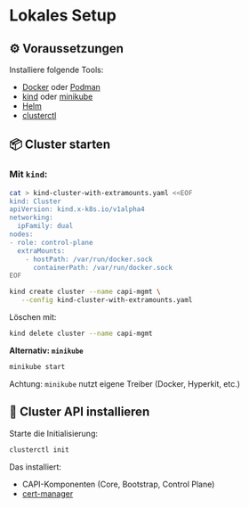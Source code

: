 # Lokales Setup

## ⚙️ Voraussetzungen

Installiere folgende Tools:

- [Docker](https://www.docker.com/get-started/) oder [Podman](https://podman.io/get-started)
- [kind](https://kind.sigs.k8s.io/docs/user/quick-start/) oder [minikube](https://minikube.sigs.k8s.io/docs/start)
- [Helm](https://helm.sh/docs/intro/install/)
- [clusterctl](https://cluster-api.sigs.k8s.io/user/quick-start#install-clusterctl)

## 📦 Cluster starten

### Mit `kind`:

```bash
cat > kind-cluster-with-extramounts.yaml <<EOF
kind: Cluster
apiVersion: kind.x-k8s.io/v1alpha4
networking:
  ipFamily: dual
nodes:
- role: control-plane
  extraMounts:
    - hostPath: /var/run/docker.sock
      containerPath: /var/run/docker.sock
EOF
```

```bash
kind create cluster --name capi-mgmt \
   --config kind-cluster-with-extramounts.yaml
```

Löschen mit:

```bash
kind delete cluster --name capi-mgmt
```

**Alternativ: `minikube`**

```bash
minikube start
```

Achtung: `minikube` nutzt eigene Treiber (Docker, Hyperkit, etc.)

## 🚀 Cluster API installieren

Starte die Initialisierung:

```bash
clusterctl init
```

Das installiert:

- CAPI-Komponenten (Core, Bootstrap, Control Plane)
- [cert-manager](https://cert-manager.io/)
